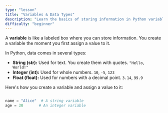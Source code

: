 ```yaml
---
type: "lesson"
title: "Variables & Data Types"
description: "Learn the basics of storing information in Python variables and the different types of data you can use."
difficulty: "beginner"
---
```


A **variable** is like a labeled box where you can store information. You create a variable the moment you first assign a value to it.

In Python, data comes in several types:

- **String (str):** Used for text. You create them with quotes.
  `"Hello, World!"`
- **Integer (int):** Used for whole numbers.
  `10`, `-5`, `123`
- **Float (float):** Used for numbers with a decimal point.
  `3.14`, `99.9`

Here's how you create a variable and assign a value to it:

```python

name = "Alice"  # A string variable
age = 30       # An integer variable


```

